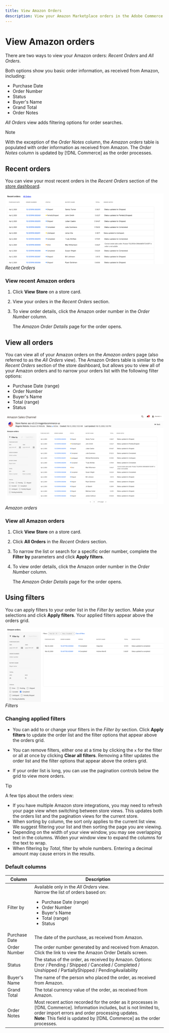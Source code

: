 ```yaml
---
title: View Amazon Orders
description: View your Amazon Marketplace orders in the Adobe Commerce or Magento Open Source Admin.
---
```


# View Amazon orders

There are two ways to view your Amazon orders: _Recent Orders_ and _All Orders_.

Both options show you basic order information, as received from Amazon, including:

- Purchase Date
- Order Number
- Status
- Buyer's Name
- Grand Total
- Order Notes

_All Orders_ view adds filtering options for order searches.

>[!NOTE]
>
>With the exception of the _Order Notes_ column, the _Amazon orders_ table is populated with order information as received from Amazon. The _Order Notes_ column is updated by [!DNL Commerce] as the order processes.

## Recent orders

You can view your most recent orders in the _Recent Orders_ section of the [store dashboard](./amazon-store-dashboard.md).

![](assets/amazon-recent-orders-imported.png)
_Recent Orders_

### View recent Amazon orders

1. Click **View Store** on a store card.

1. View your orders in the _Recent Orders_ section.

1. To view order details, click the Amazon order number in the _Order Number_ column.

    The _Amazon Order Details_ page for the order opens.

## View all orders

You can view all of your Amazon orders on the _Amazon orders_ page (also referred to as the _All Orders_ view). The Amazon Orders table is similar to the _Recent Orders_ section of the store dashboard, but allows you to view all of your Amazon orders and to narrow your orders list with the following filter options:

- Purchase Date (range)
- Order Number
- Buyer's Name
- Total (range)
- Status

![](assets/amazon-orders-list-all.png)
_Amazon orders_

### View all Amazon orders

1. Click **View Store** on a store card.

1. Click **All Orders** in the _Recent Orders_ section.

1. To narrow the list or search for a specific order number, complete the **Filter by** parameters and click **Apply filters**.

1. To view order details, click the Amazon order number in the _Order Number_ column.

    The _Amazon Order Details_ page for the order opens.

## Using filters

You can apply filters to your order list in the _Filter by_ section. Make your selections and click **Apply filters**. Your applied filters appear above the orders grid.

![](assets/amazon-orders-filter-view.png)
_Filters_

### Changing applied filters

- You can add to or change your filters in the _Filter by_ section. Click **Apply filters** to update the order list and the filter options that appear above the orders grid.

- You can remove filters, either one at a time by clicking the `x` for the filter or all at once by clicking **Clear all filters**. Removing a filter updates the order list and the filter options that appear above the orders grid.

- If your order list is long, you can use the pagination controls below the grid to view more orders.

>[!TIP]
>
>A few tips about the orders view:
>
>- If you have multiple Amazon store integrations, you may need to refresh your page view when switching between store views. This updates both the orders list and the pagination views for the current store.
>- When sorting by column, the sort only applies to the current list view. We suggest filtering your list and then sorting the page you are viewing.
>- Depending on the width of your view window, you may see overlapping text in the columns. Widen your window view to expand the columns for the text to wrap.
>- When filtering by _Total_, filter by whole numbers. Entering a decimal amount may cause errors in the results.

### Default columns

|Column|Description|
|---|---|
|Filter by|Available only in the _All Orders_ view.<br>Narrow the list of orders based on:<ul><li>Purchase Date (range)</li><li>Order Number</li><li>Buyer's Name</li><li>Total (range)</li><li>Status</li></ul>|
|Purchase Date|The date of the purchase, as received from Amazon.|
|Order Number|The order number generated by and received from Amazon. Click the link to view the Amazon Order Details screen. |
|Status|The status of the order, as received by Amazon. Options: Error / Pending / Shipped / Canceled / Completed / Unshipped / PartiallyShipped / PendingAvailability|
|Buyer's Name|The name of the person who placed the order, as received from Amazon.|
|Grand Total|The total currency value of the order, as received from Amazon.|
|Order Notes|Most recent action recorded for the order as it processes in [!DNL Commerce]. Information includes, but is not limited to, order import errors and order processing updates.<br>**Note**: This field is updated by [!DNL Commerce] as the order processes.|
